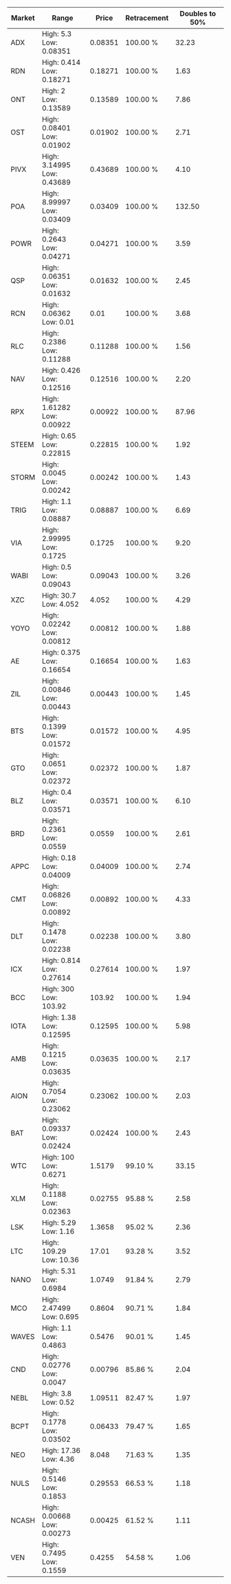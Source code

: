 | Market | Range | Price| Retracement | Doubles to 50% |
| --- | --- | --- | --- | --- |
| ADX | High: 5.3<br />Low: 0.08351 | 0.08351 | 100.00 % | 32.23 |
| RDN | High: 0.414<br />Low: 0.18271 | 0.18271 | 100.00 % | 1.63 |
| ONT | High: 2<br />Low: 0.13589 | 0.13589 | 100.00 % | 7.86 |
| OST | High: 0.08401<br />Low: 0.01902 | 0.01902 | 100.00 % | 2.71 |
| PIVX | High: 3.14995<br />Low: 0.43689 | 0.43689 | 100.00 % | 4.10 |
| POA | High: 8.99997<br />Low: 0.03409 | 0.03409 | 100.00 % | 132.50 |
| POWR | High: 0.2643<br />Low: 0.04271 | 0.04271 | 100.00 % | 3.59 |
| QSP | High: 0.06351<br />Low: 0.01632 | 0.01632 | 100.00 % | 2.45 |
| RCN | High: 0.06362<br />Low: 0.01 | 0.01 | 100.00 % | 3.68 |
| RLC | High: 0.2386<br />Low: 0.11288 | 0.11288 | 100.00 % | 1.56 |
| NAV | High: 0.426<br />Low: 0.12516 | 0.12516 | 100.00 % | 2.20 |
| RPX | High: 1.61282<br />Low: 0.00922 | 0.00922 | 100.00 % | 87.96 |
| STEEM | High: 0.65<br />Low: 0.22815 | 0.22815 | 100.00 % | 1.92 |
| STORM | High: 0.0045<br />Low: 0.00242 | 0.00242 | 100.00 % | 1.43 |
| TRIG | High: 1.1<br />Low: 0.08887 | 0.08887 | 100.00 % | 6.69 |
| VIA | High: 2.99995<br />Low: 0.1725 | 0.1725 | 100.00 % | 9.20 |
| WABI | High: 0.5<br />Low: 0.09043 | 0.09043 | 100.00 % | 3.26 |
| XZC | High: 30.7<br />Low: 4.052 | 4.052 | 100.00 % | 4.29 |
| YOYO | High: 0.02242<br />Low: 0.00812 | 0.00812 | 100.00 % | 1.88 |
| AE | High: 0.375<br />Low: 0.16654 | 0.16654 | 100.00 % | 1.63 |
| ZIL | High: 0.00846<br />Low: 0.00443 | 0.00443 | 100.00 % | 1.45 |
| BTS | High: 0.1399<br />Low: 0.01572 | 0.01572 | 100.00 % | 4.95 |
| GTO | High: 0.0651<br />Low: 0.02372 | 0.02372 | 100.00 % | 1.87 |
| BLZ | High: 0.4<br />Low: 0.03571 | 0.03571 | 100.00 % | 6.10 |
| BRD | High: 0.2361<br />Low: 0.0559 | 0.0559 | 100.00 % | 2.61 |
| APPC | High: 0.18<br />Low: 0.04009 | 0.04009 | 100.00 % | 2.74 |
| CMT | High: 0.06826<br />Low: 0.00892 | 0.00892 | 100.00 % | 4.33 |
| DLT | High: 0.1478<br />Low: 0.02238 | 0.02238 | 100.00 % | 3.80 |
| ICX | High: 0.814<br />Low: 0.27614 | 0.27614 | 100.00 % | 1.97 |
| BCC | High: 300<br />Low: 103.92 | 103.92 | 100.00 % | 1.94 |
| IOTA | High: 1.38<br />Low: 0.12595 | 0.12595 | 100.00 % | 5.98 |
| AMB | High: 0.1215<br />Low: 0.03635 | 0.03635 | 100.00 % | 2.17 |
| AION | High: 0.7054<br />Low: 0.23062 | 0.23062 | 100.00 % | 2.03 |
| BAT | High: 0.09337<br />Low: 0.02424 | 0.02424 | 100.00 % | 2.43 |
| WTC | High: 100<br />Low: 0.6271 | 1.5179 | 99.10 % | 33.15 |
| XLM | High: 0.1188<br />Low: 0.02363 | 0.02755 | 95.88 % | 2.58 |
| LSK | High: 5.29<br />Low: 1.16 | 1.3658 | 95.02 % | 2.36 |
| LTC | High: 109.29<br />Low: 10.36 | 17.01 | 93.28 % | 3.52 |
| NANO | High: 5.31<br />Low: 0.6984 | 1.0749 | 91.84 % | 2.79 |
| MCO | High: 2.47499<br />Low: 0.695 | 0.8604 | 90.71 % | 1.84 |
| WAVES | High: 1.1<br />Low: 0.4863 | 0.5476 | 90.01 % | 1.45 |
| CND | High: 0.02776<br />Low: 0.0047 | 0.00796 | 85.86 % | 2.04 |
| NEBL | High: 3.8<br />Low: 0.52 | 1.09511 | 82.47 % | 1.97 |
| BCPT | High: 0.1778<br />Low: 0.03502 | 0.06433 | 79.47 % | 1.65 |
| NEO | High: 17.36<br />Low: 4.36 | 8.048 | 71.63 % | 1.35 |
| NULS | High: 0.5146<br />Low: 0.1853 | 0.29553 | 66.53 % | 1.18 |
| NCASH | High: 0.00668<br />Low: 0.00273 | 0.00425 | 61.52 % | 1.11 |
| VEN | High: 0.7495<br />Low: 0.1559 | 0.4255 | 54.58 % | 1.06 |
